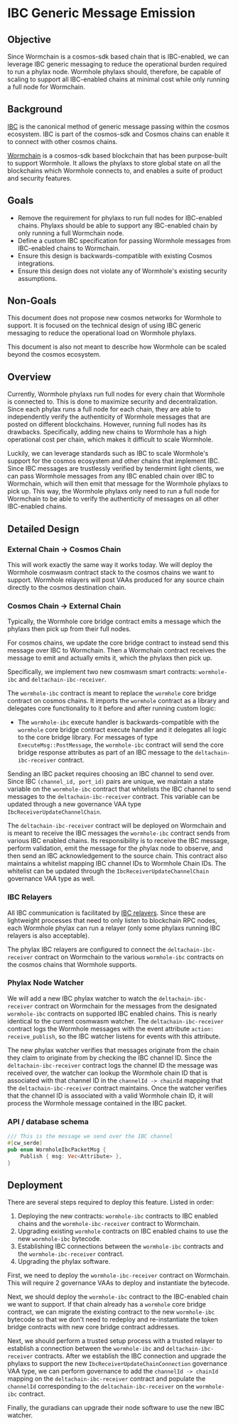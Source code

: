 # IBC Generic Message Emission

## Objective

Since Wormchain is a cosmos-sdk based chain that is IBC-enabled, we can leverage IBC generic messaging to reduce the operational burden required to run a phylax node. Wormhole phylaxs should, therefore, be capable of scaling to support all IBC-enabled chains at minimal cost while only running a full node for Wormchain.

## Background

[IBC](https://ibcprotocol.org/) is the canonical method of generic message passing within the cosmos ecosystem. IBC is part of the cosmos-sdk and Cosmos chains can enable it to connect with other cosmos chains.

[Wormchain](https://github.com/deltaswapio/deltaswap/tree/main/deltachain) is a cosmos-sdk based blockchain that has been purpose-built to support Wormhole. It allows the phylaxs to store global state on all the blockchains which Wormhole connects to, and enables a suite of product and security features.

## Goals

- Remove the requirement for phylaxs to run full nodes for IBC-enabled chains. Phylaxs should be able to support any IBC-enabled chain by only running a full Wormchain node.
- Define a custom IBC specification for passing Wormhole messages from IBC-enabled chains to Wormchain.
- Ensure this design is backwards-compatible with existing Cosmos integrations.
- Ensure this design does not violate any of Wormhole's existing security assumptions.

## Non-Goals

This document does not propose new cosmos networks for Wormhole to support. It is focused on the technical design of using IBC generic messaging to reduce the operational load on Wormhole phylaxs.

This document is also not meant to describe how Wormhole can be scaled beyond the cosmos ecosystem.

## Overview

Currently, Wormhole phylaxs run full nodes for every chain that Wormhole is connected to. This is done to maximize security and decentralization. Since each phylax runs a full node for each chain, they are able to independently verify the authenticity of Wormhole messages that are posted on different blockchains. However, running full nodes has its drawbacks. Specifically, adding new chains to Wormhole has a high operational cost per chain, which makes it difficult to scale Wormhole.

Luckily, we can leverage standards such as IBC to scale Wormhole's support for the cosmos ecosystem and other chains that implement IBC. Since IBC messages are trustlessly verified by tendermint light clients, we can pass Wormhole messages from any IBC enabled chain over IBC to Wormchain, which will then emit that message for the Wormhole phylaxs to pick up. This way, the Wormhole phylaxs only need to run a full node for Wormchain to be able to verify the authenticity of messages on all other IBC-enabled chains.

## Detailed Design

### External Chain -> Cosmos Chain

This will work exactly the same way it works today. We will deploy the Wormhole cosmwasm contract stack to the cosmos chains we want to support. Wormhole relayers will post VAAs produced for any source chain directly to the cosmos destination chain.

### Cosmos Chain -> External Chain

Typically, the Wormhole core bridge contract emits a message which the phylaxs then pick up from their full nodes.

For cosmos chains, we update the core bridge contract to instead send this message over IBC to Wormchain. Then a Wormchain contract receives the message to emit and actually emits it, which the phylaxs then pick up.

Specifically, we implement two new cosmwasm smart contracts: `wormhole-ibc` and `deltachain-ibc-receiver`.

The `wormhole-ibc` contract is meant to replace the `wormhole` core bridge contract on cosmos chains. It imports the `wormhole` contract as a library and delegates core functionality to it before and after running custom logic:
- The `wormhole-ibc` execute handler is backwards-compatible with the `wormhole` core bridge contract execute handler and it delegates all logic to the core bridge library. For messages of type `ExecuteMsg::PostMessage`, the `wormhole-ibc` contract will send the core bridge response attributes as part of an IBC message to the `deltachain-ibc-receiver` contract.

Sending an IBC packet requires choosing an IBC channel to send over. Since IBC `(channel_id, port_id)` pairs are unique, we maintain a state variable on the `wormhole-ibc` contract that whitelists the IBC channel to send messages to the `deltachain-ibc-receiver` contract. This variable can be updated through a new governance VAA type `IbcReceiverUpdateChannelChain`.

The `deltachain-ibc-receiver` contract will be deployed on Wormchain and is meant to receive the IBC messages the `wormhole-ibc` contract sends from various IBC enabled chains. Its responsibility is to receive the IBC message, perform validation, emit the message for the phylax node to observe, and then send an IBC acknowledgement to the source chain. This contract also maintains a whitelist mapping IBC channel IDs to Wormhole Chain IDs. The whitelist can be updated through the `IbcReceiverUpdateChannelChain` governance VAA type as well.

### IBC Relayers

All IBC communication is facilitated by [IBC relayers](https://ibcprotocol.org/relayers/). Since these are lightweight processes that need to only listen to blockchain RPC nodes, each Wormhole phylax can run a relayer (only some phylaxs running IBC relayers is also acceptable).

The phylax IBC relayers are configured to connect the `deltachain-ibc-receiver` contract on Wormchain to the various `wormhole-ibc` contracts on the cosmos chains that Wormhole supports.

### Phylax Node Watcher

We will add a new IBC phylax watcher to watch the `deltachain-ibc-receiver` contract on Wormchain for the messages from the designated `wormhole-ibc` contracts on supported IBC enabled chains. This is nearly identical to the current cosmwasm watcher. The `deltachain-ibc-receiver` contract logs the Wormhole messages with the event attribute `action: receive_publish`, so the IBC watcher listens for events with this attribute.

The new phylax watcher verifies that messages originate from the chain they claim to originate from by checking the IBC channel ID. Since the `deltachain-ibc-receiver` contract logs the channel ID the message was received over, the watcher can lookup the Wormhole chain ID that is associated with that channel ID in the `channelId -> chainId` mapping that the `deltachain-ibc-receiver` contract maintains. Once the watcher verifies that the channel ID is associated with a valid Wormhole chain ID, it will process the Wormhole message contained in the IBC packet.

### API / database schema

```rust
/// This is the message we send over the IBC channel
#[cw_serde]
pub enum WormholeIbcPacketMsg {
    Publish { msg: Vec<Attribute> },
}
```

## Deployment

There are several steps required to deploy this feature. Listed in order:

1. Deploying the new contracts: `wormhole-ibc` contracts to IBC enabled chains and the `wormhole-ibc-receiver` contract to Wormchain.
2. Upgrading existing `wormhole` contracts on IBC enabled chains to use the new `wormhole-ibc` bytecode.
3. Establishing IBC connections between the `wormhole-ibc` contracts and the `wormhole-ibc-receiver` contract.
4. Upgrading the phylax software.

First, we need to deploy the `wormhole-ibc-receiver` contract on Wormchain. This will require 2 governance VAAs to deploy and instantiate the bytecode.

Next, we should deploy the `wormhole-ibc` contract to the IBC-enabled chain we want to support. If that chain already has a `wormhole` core bridge contract, we can migrate the existing contract to the new `wormhole-ibc` bytecode so that we don't need to redeploy and re-instantiate the token bridge contracts with new core bridge contract addresses.

Next, we should perform a trusted setup process with a trusted relayer to establish a connection between the `wormhole-ibc` and `deltachain-ibc-receiver` contracts. After we establish the IBC connection and upgrade the phylaxs to support the new `IbcReceiverUpdateChainConnection` governance VAA type, we can perform governance to add the `channelId -> chainId` mapping on the `deltachain-ibc-receiver` contract and populate the `channelId` corresponding to the `deltachain-ibc-receiver` on the `wormhole-ibc` contract.

Finally, the guradians can upgrade their node software to use the new IBC watcher.